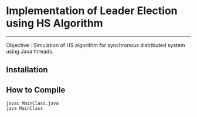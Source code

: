 # Implementation of Leader Election using HS Algorithm
--------------------------------------------------------


Objective : Simulation of HS algorithm for synchronous distributed system using Java threads.


Installation
-------------

How to Compile
---------------
```shell
javac MainClass.java
java MainClass
```
